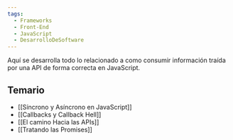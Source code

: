 ```yaml
---
tags:
  - Frameworks
  - Front-End
  - JavaScript
  - DesarrolloDeSoftware
---
```

Aquí se desarrolla todo lo relacionado a como consumir información traída por una API de forma correcta en JavaScript.

## Temario

- [[Síncrono y Asíncrono en JavaScript]]
- [[Callbacks y Callback Hell]]
- [[El camino Hacia las APIs]]
- [[Tratando las Promises]]